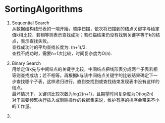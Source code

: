 # SortingAlgorithms

1. Sequential Search </br>
从数据结构线形表的一端开始，顺序扫描，依次将扫描到的结点关键字与给定值k相比较，若相等则表示查找成功；若扫描结束仍没有找到关键字等于k的结点，表示查找失败。</br>
查找成功时的平均查找长度为:  (n+1)/2. </br>
查找不成功时，需要n+1次比较，时间复杂度为O(n).</br>

2. Binary Search</br>
用给定值k先与中间结点的关键字比较，中间结点把线形表分成两个子表若相等则查找成功；若不相等，再根据k与该中间结点关键字的比较结果确定下一步查找哪个子表，这样递归进行，直到查找到或查找结束发现表中没有这样的结点。</br>
最坏情况下，关键词比较次数为log2(n+1)，且期望时间复杂度为O(log2n)</br>
对于需要频繁执行插入或删除操作的数据集来说，维护有序的排序会带来不小的工作量。</br>

3. 

   
